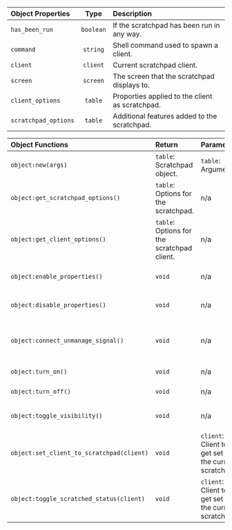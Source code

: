 | Object Properties    | Type      | Description                                     |
| :------------------- | :-------: | :---------------------------------------------- |
| `has_been_run`       | `boolean` | If the scratchpad has been run in any way.      |
| `command`            | `string`  | Shell command used to spawn a client.           |
| `client`             | `client`  | Current scratchpad client.                      |
| `screen`             | `screen`  | The screen that the scratchpad displays to.     |
| `client_options`     | `table`   | Proporties applied to the client as scratchpad. |
| `scratchpad_options` | `table`   | Additional features added to the scratchpad.    |

| Object Functions                          | Return                                      | Parameters                                             | Description                                                                                                                                                |
| :---------------------------------------- | :------------------------------------------ | :----------------------------------------------------- | :--------------------------------------------------------------------------------------------------------------------------------------------------------- |
| `object:new(args)`                        | `table`: Scratchpad object.                 | `table`: Arguments.                                    | Constructor for the scratchpad class.                                                                                                                      |
| `object:get_scratchpad_options()`         | `table`: Options for the scratchpad.        | n/a                                                    | Gets scratchpad options table and defines any property if it wasn't already defined.                                                                       |
| `object:get_client_options()`             | `table`: Options for the scratchpad client. | n/a                                                    | Gets client options table and defines any property if it wasn't already defined.                                                                           |
| `object:enable_properties()`              | `void`                                      | n/a                                                    | Enable client properties to the scratchpad as per defined in options table.                                                                                |
| `object:disable_properties()`             | `void`                                      | n/a                                                    | Disable any client properties applied to the scratchpad as per defined in the client_options table.                                                        |
| `object:connect_unmanage_signal()`        | `void`                                      | n/a                                                    | Connect unmanage signal if there hasn't been usage of `object:toggle_scratched_status()` or `object:toggle_scratched_status()`                             |
| `object:turn_on()`                        | `void`                                      | n/a                                                    | Enable current scratchpad client visibility.                                                                                                               |
| `object:turn_off()`                       | `void`                                      | n/a                                                    | Disable current scratchpad client visibility.                                                                                                              |
| `object:toggle_visibility()`              | `void`                                      | n/a                                                    | Toggle current scratchpad client visibility. If there isnt one, spawn a new one.                                                                           |
| `object:set_client_to_scratchpad(client)` | `void`                                      | `client`: Client to get set to the current scratchpad. | Set client as scratchpad. Do not use, instead use `object:toggle_scratched_status()` for a "set client as scratchpad" functionality.                       |
| `object:toggle_scratched_status(client)`  | `void`                                      | `client`: Client to get set to the current scratchpad. | Toggle whether or not the focused client is the scratchpad. If it is already a scratchpad, disable its scratchpad status. Otherwise set as the scratchpad. |
